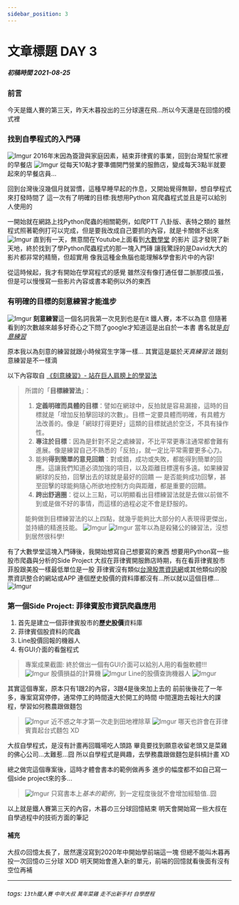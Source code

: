 ```yaml
---
sidebar_position: 3
---
```


# 文章標題 DAY 3

##### 初稿時間 2021-08-25  

### 前言

今天是鐵人賽的第三天，昨天木暮投出的三分球還在飛...所以今天還是在回憶的模式裡

### 找到自學程式的入門磚

![Imgur](https://i.imgur.com/Ulvtp6g.jpg)
2016年末因為簽證與家庭因素，結束菲律賓的事業，回到台灣幫忙家裡的早餐店
![Imgur](https://i.imgur.com/8QxVZi5.gif)
從每天10點才要準備開門營業的服飾店，變成每天3點半就要起來的早餐店員...

回到台灣後沒幾個月就習慣，這種早睡早起的作息，又開始覺得無聊，想自學程式來打發時間了
這一次有了明確的目標:我想用Python 寫爬蟲程式並且是可以給別人使用的

一開始就在網路上找Python爬蟲的相關範例，如爬PTT 八卦版、表特之類的
雖然程式照著範例打可以完成，但是要我改成自己要抓的內容，就是卡關做不出來
![Imgur](https://i.imgur.com/orbwljS.png)
直到有一天，無意間在Youtube上面看到[大數學堂](https://www.youtube.com/channel/UCFdTiwvDjyc62DBWrlYDtlQ/videos) 的影片
這才發現了新天地，終於找到了學Python爬蟲程式的那一塊入門磚
讓我驚訝的是David大大的影片都非常的精簡，但超實用
像我這種金魚腦也能理解&學會影片中的內容!

從這時候起，我才有開始在學寫程式的感覺
雖然沒有像打通任督二脈那摸瓜張，但是可以慢慢寫一些影片內容或書本範例以外的東西

### 有明確的目標的刻意練習才能進步

![Imgur](https://i.imgur.com/ptEAb7w.jpg)
**刻意練習**這一個名詞我第一次見到也是在it 鐵人賽，本不以為意
但隨著看到的次數越來越多好奇心之下問了google才知道這是出自於一本書
書名就是[*刻意練習*](https://www.books.com.tw/products/0010752714)

原本我以為刻意的練習就跟小時候寫生字簿一樣...
其實這是屬於*天真練習法* 跟刻意練習是不一樣滴

以下內容取自 [《刻意練習》- 站在巨人肩膀上的學習法](https://kunhanle.wordpress.com/2018/02/05/science-of-expertise/)

>所謂的「**目標練習法**」：  
>
>1. **定義明確而具體的目標**：譬如在網球中，反拍就是容易漏接，這時的目標就是「增加反拍擊回球的次數」。目標ㄧ定要具體而明確，有具體方法改善的。像是「網球打得更好」這類的目標就過於空泛，不具有操作性。
>2. **專注於目標**：因為是針對不足之處練習，不比平常更專注通常都會難有進展。像是練習自己不熟悉的「反拍」，就一定比平常需要更多心力。
>3. 能夠**得到簡單的意見回饋**：對或錯，成功或失敗，都能得到簡單的回應。這讓我們知道必須加強的項目，以及距離目標還有多遠。如果練習網球的反拍，回擊出去的球就是最好的回饋 — 是否能夠成功回擊，甚至回擊的球能夠隨心所欲地控制方向與距離，都是重要的回饋。
>4. **跨出舒適圈**：從以上三點，可以明顯看出目標練習法就是去做以前做不到或是做不好的事情，而這樣的過程必定不會是舒服的。
>
>能夠做到目標練習法的以上四點，就幾乎能夠比大部分的人表現得更傑出，並持續的精進技能。
>![Imgur](https://i.imgur.com/fOLJ4NI.jpg)
>![Imgur](https://i.imgur.com/QOPguiM.jpg)
當年以為是殺豬公的練習法，沒想到居然很科學!

有了大數學堂這塊入門磚後，我開始想寫自己想要寫的東西
想要用Python寫一些股市爬蟲與分析的Side Project
大叔在菲律賓開服飾店時期，有在看菲律賓股市
菲股跟美股一樣最低單位是一股
菲律賓沒有類似[台灣股票資訊網](https://goodinfo.tw/)或其他類似的股票資訊整合的網站或APP
連個歷史股價的資料庫都沒有...所以就以這個目標...
![Imgur](https://i.imgur.com/dpeJX2Y.jpg)

### 第一個Side Project: 菲律賓股市資訊爬蟲應用

1. 首先是建立一個菲律賓股市的**歷史股價**資料庫
2. 菲律賓個股資料的爬蟲
3. Line股價回報的機器人
4. 有GUI介面的看盤程式

>專案成果截圖:
>終於做出一個有GUI介面可以給別人用的看盤軟體!!!
>![Imgur](https://i.imgur.com/43NjLFe.png)
>股價損益的計算機
>![Imgur](https://i.imgur.com/bW7bYuW.png)
>Line的股價查詢機器人
>![Imgur](https://i.imgur.com/L3mnRJ7.jpg)
>

其實這個專案，原本只有1跟2的內容，3跟4是後來加上去的
前前後後花了一年多，專案寫寫停停，通常停工的時間遠大於開工的時間
中間還跑去報社大的課程，學習如何務農跟做麵包
>![Imgur](https://i.imgur.com/G0Uxlgp.png)
>近不惑之年才第一次走到田地裡除草
>![Imgur](https://i.imgur.com/r3HAoKi.jpg)
>哪天也許會在菲律賓賣起台式麵包 XD

大叔自學程式，是沒有計畫再回職場吃人頭路
畢竟要找到願意收留老頭又是菜雞的佛心公司...太難惹...囧
所以自學程式是興趣，去學務農跟做麵包是斜槓計畫 XD

總之做完這個專案後，這時才體會書本的範例做再多
進步的幅度都不如自己寫一個side project來的多...
>![Imgur](https://i.imgur.com/ZcqEIMf.jpg)
>只寫書本上*基本的範例*，到一定程度後就不會增加經驗值..囧

以上就是鐵人賽第三天的內容，木暮の三分球回憶結束
明天會開始寫一些大叔在自學過程中的技術方面的筆記

#### 補充

大叔の回憶太長了，居然還沒寫到2020年中開始學前端這一塊
但總不能叫木暮再投一次回憶の三分球 XDD
明天開始會進入新的單元，前端的回憶就看後面有沒有空位再補

---  

###### tags: `13th鐵人賽` `中年大叔` `萬年菜雞` `走不出新手村` `自學歷程`
